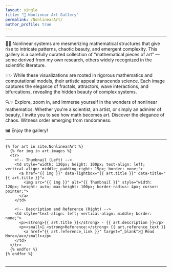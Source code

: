 ```yaml
---
layout: single
title: "🎨 Nonlinear Art Gallery"
permalink: /NonlinearArt/
author_profile: true
---
```


---

🔬✨ Nonlinear systems are mesmerizing mathematical structures that give rise to intricate patterns, chaotic beauty, and emergent complexity. This gallery is a carefully curated collection of “mathematical pieces of art” — some derived from my own research, others widely recognized in the scientific literature.

💡✨ While these visualizations are rooted in rigorous mathematics and computational models, their artistic appeal transcends science. Each image captures the elegance of fractals, attractors, wave interactions, and bifurcations, revealing the hidden beauty of complex systems.

🔍✨ Explore, zoom in, and immerse yourself in the wonders of nonlinear mathematics. Whether you're a scientist, an artist, or simply an admirer of beauty, I invite you to see how math becomes art. Discover the elegance of chaos. Witness order emerging from randomness.

🖼️ Enjoy the gallery!

---

<div class="gallery-container">
  <table style="width: 100%; border-collapse: collapse; border: none; table-layout: fixed;">
    
    {% for art in site.NonlinearArt %}
      {% for img in art.images %}
      <tr>
        <!-- Thumbnail (Left) -->
        <td style="width: 120px; height: 100px; text-align: left; vertical-align: middle; padding-right: 15px; border: none;">
          <a href="{{ img }}" data-lightbox="{{ art.title }}" data-title="{{ art.title }}">
            <img src="{{ img }}" alt="{{ Thumbnail }}" style="width: 120px; height: auto; max-height: 100px; border-radius: 4px; cursor: pointer;">
          </a>
        </td>
        
        <!-- Description and Reference (Right) -->
        <td style="text-align: left; vertical-align: middle; border: none;">
          <p><strong>{{ art.title }}</strong> - {{ art.description }}</p>
          <p><small>📖 <strong>Reference:</strong> {{ art.reference_text }}  
            <a href="{{ art.reference_link }}" target="_blank">🔗 Read More</a></small></p>
        </td>
      </tr>
      {% endfor %}
    {% endfor %}
    
  </table>
</div>



---


